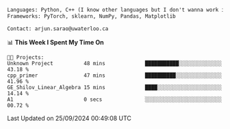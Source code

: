```txt
Languages: Python, C++ (I know other languages but I don't wanna work in em)
Frameworks: PyTorch, sklearn, NumPy, Pandas, Matplotlib

Contact: arjun.sarao@uwaterloo.ca
```

<!--START_SECTION:waka-->
📊 **This Week I Spent My Time On** 

```text
🐱‍💻 Projects: 
Unknown Project          48 mins             ███████████░░░░░░░░░░░░░░   43.18 % 
cpp_primer               47 mins             ██████████░░░░░░░░░░░░░░░   41.96 % 
GE_Shilov_Linear_Algebra 15 mins             ████░░░░░░░░░░░░░░░░░░░░░   14.14 % 
A1                       0 secs              ░░░░░░░░░░░░░░░░░░░░░░░░░   00.72 % 
```


 Last Updated on 25/09/2024 00:49:08 UTC
<!--END_SECTION:waka-->
